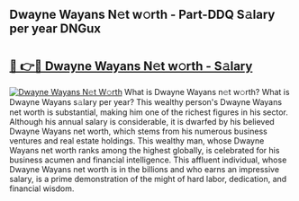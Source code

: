 ## Dwayne Wayans N𝚎t w𝚘rth - Part-DDQ S𝚊lary per year DNGux

# <h2><a href="http://gc4urn.nevu.top/?p=Dwayne+Wayans">🔗 👉🔴 Dwayne Wayans N𝚎t w𝚘rth - S𝚊lary</a></h2>

[![Dwayne Wayans N𝚎t W𝚘rth](https://i.imgur.com/Oavwk0R.jpeg)](http://gc4urn.nevu.top/?p=Dwayne+Wayans)
What is Dwayne Wayans n𝚎t w𝚘rth? What is Dwayne Wayans s𝚊lary per year?
This wealthy person's Dwayne Wayans net worth is substantial, making him one of the richest figures in his sector. Although his annual salary is considerable, it is dwarfed by his believed Dwayne Wayans net worth, which stems from his numerous business ventures and real estate holdings. This wealthy man, whose Dwayne Wayans net worth ranks among the highest globally, is celebrated for his business acumen and financial intelligence. This affluent individual, whose Dwayne Wayans net worth is in the billions and who earns an impressive salary, is a prime demonstration of the might of hard labor, dedication, and financial wisdom.
